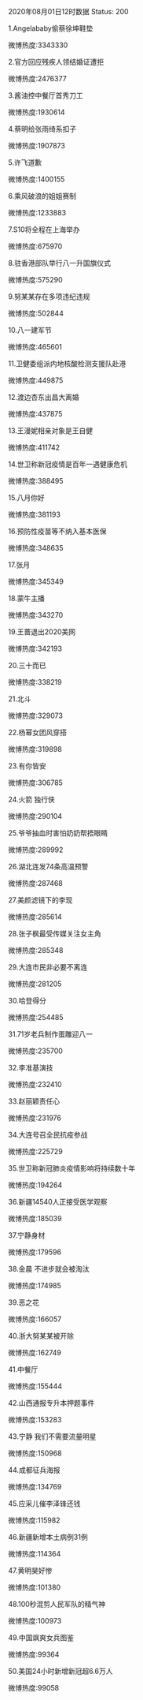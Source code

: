 2020年08月01日12时数据
Status: 200

1.Angelababy偷蔡徐坤鞋垫

微博热度:3343330

2.官方回应残疾人领结婚证遭拒

微博热度:2476377

3.酱油控中餐厅首秀刀工

微博热度:1930614

4.蔡明给张雨绮系扣子

微博热度:1907873

5.许飞道歉

微博热度:1400155

6.乘风破浪的姐姐赛制

微博热度:1233883

7.S10将全程在上海举办

微博热度:675970

8.驻香港部队举行八一升国旗仪式

微博热度:575290

9.努某某存在多项违纪违规

微博热度:502844

10.八一建军节

微博热度:465601

11.卫健委组派内地核酸检测支援队赴港

微博热度:449875

12.渡边杏东出昌大离婚

微博热度:437875

13.王漫妮相亲对象是王自健

微博热度:411742

14.世卫称新冠疫情是百年一遇健康危机

微博热度:388495

15.八月你好

微博热度:381193

16.预防性疫苗等不纳入基本医保

微博热度:348635

17.张月

微博热度:345349

18.蒙牛主播

微博热度:343270

19.王蔷退出2020美网

微博热度:342193

20.三十而已

微博热度:338219

21.北斗

微博热度:329073

22.杨幂女团风穿搭

微博热度:319898

23.有你皆安

微博热度:306785

24.火箭 独行侠

微博热度:290104

25.爷爷抽血时害怕奶奶帮捂眼睛

微博热度:289992

26.湖北连发74条高温预警

微博热度:287468

27.美颜滤镜下的李现

微博热度:285614

28.张子枫最受传媒关注女主角

微博热度:285348

29.大连市民非必要不离连

微博热度:281205

30.哈登得分

微博热度:254485

31.71岁老兵制作蛋雕迎八一

微博热度:235700

32.李准基演技

微博热度:232410

33.赵丽颖责任心

微博热度:231976

34.大连号召全民抗疫参战

微博热度:225729

35.世卫称新冠肺炎疫情影响将持续数十年

微博热度:194264

36.新疆14540人正接受医学观察

微博热度:185039

37.宁静身材

微博热度:179596

38.金晨 不进步就会被淘汰

微博热度:174985

39.恶之花

微博热度:166057

40.浙大努某某被开除

微博热度:162749

41.中餐厅

微博热度:155444

42.山西通报专升本押题事件

微博热度:153283

43.宁静 我们不需要流量明星

微博热度:150968

44.成都征兵海报

微博热度:134769

45.应采儿催李泽锋还钱

微博热度:115982

46.新疆新增本土病例31例

微博热度:114364

47.黄明昊好惨

微博热度:101380

48.100秒混剪人民军队的精气神

微博热度:100973

49.中国飒爽女兵图鉴

微博热度:99364

50.美国24小时新增新冠超6.6万人

微博热度:99058

